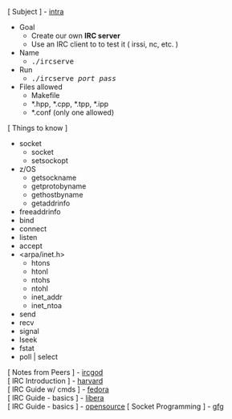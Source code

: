 [ Subject ] - [intra](https://cdn.intra.42.fr/pdf/pdf/72125/en.subject.pdf) 

- Goal 
  - Create our own **IRC server** 
  - Use an IRC client to to test it ( irssi, nc, etc. )
- Name
  - <kbd> ./ircserve </kbd>
- Run
  - <kbd> ./ircserve _port_  _pass_ </kbd>
- Files allowed
  - Makefile
  - *.hpp, *.cpp, *.tpp, *.ipp
  - *.conf (only one allowed)


[ Things to know ]
- socket
  - socket
  - setsockopt
- z/OS
  - getsockname
  - getprotobyname
  - gethostbyname
  - getaddrinfo
- freeaddrinfo
- bind
- connect
- listen
- accept
- <arpa/inet.h>
  - htons
  - htonl
  - ntohs
  - ntohl
  - inet_addr
  - inet_ntoa
- send
- recv
- signal
- lseek
- fstat
- poll | select


[ Notes from Peers ] - [ircgod](https://ircgod.com/posts)  \
[ IRC Introduction ] - [harvard](https://cyber.harvard.edu/lawofcyberspace/irc.html)  \
[ IRC Guide w/ cmds ] - [fedora](https://fedoramagazine.org/beginners-guide-irc)  \
[ IRC Guide - basics ] - [libera](https://libera.chat/guides/basics)  \
[ IRC Guide - basics ] - [opensource](https://opensource.com/life/16/6/irc-quickstart-guide)
[ Socket Programming ] - [gfg](https://www.geeksforgeeks.org/socket-programming-cc/)
